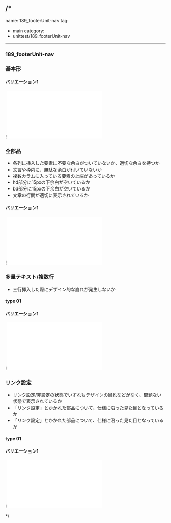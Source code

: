 /*
---
name: 189_footerUnit-nav
tag:
  - main
category:
  - unittest/189_footerUnit-nav
---

### 189_footerUnit-nav
### 基本形

#### バリエーション1

!![189_footerUnit-nav_01basic_1.html](./html/189_footerUnit-nav/189_footerUnit-nav_01basic_1.html)

### 全部品
- 各列に挿入した要素に不要な余白がついていないか、適切な余白を持つか
- 文言や枠内に、無駄な余白が付いていないか
- 複数カラムに入っている要素の上端があっているか
- hd部分に15pxの下余白が空いているか
- bd部分に15pxの下余白が空いているか
- 文章の行間が適切に表示されているか

#### バリエーション1

!![189_footerUnit-nav_02all_1.html](./html/189_footerUnit-nav/189_footerUnit-nav_02all_1.html)

### 多量テキスト/複数行
- 三行挿入した際にデザイン的な崩れが発生しないか

#### type 01
#### バリエーション1

!![189_footerUnit-nav_d03manyText_01_1.html](./html/189_footerUnit-nav/189_footerUnit-nav_d03manyText_01_1.html)

### リンク設定
- リンク設定/非設定の状態でいずれもデザインの崩れなどがなく、問題ない状態で表示されているか
- 「リンク設定」とかかれた部品について、仕様に沿った見た目となっているか
- 「リンク設定」とかかれた部品について、仕様に沿った見た目となっているか

#### type 01
#### バリエーション1

!![189_footerUnit-nav_f11_01_1.html](./html/189_footerUnit-nav/189_footerUnit-nav_f11_01_1.html)

*/
